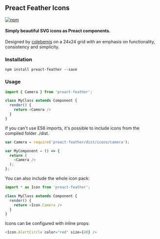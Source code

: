 ## Preact Feather Icons

[![npm](https://img.shields.io/npm/v/preact-feather.svg)](https://www.npmjs.com/package/preact-feather)

#### Simply beautiful SVG icons as Preact components.
Designed by [colebemis](https://github.com/colebemis/) on a 24x24 grid with an emphasis on functionality, consistency and simplicity.

### Installation
    npm install preact-feather --save

### Usage

```javascript
import { Camera } from 'preact-feather';

class MyClass extends Component {
  render() {
    return <Camera />
  }
}
````
If you can't use ES6 imports, it's possible to include icons from the compiled folder ./dist.
```javascript
var Camera = require('preact-feather/dist/icons/camera');

var MyComponent = () => {
  return (
    <Camera />
  );
};
```
You can also include the whole icon pack:

```javascript
import * as Icon from 'preact-feather';

class MyClass extends Component {
  render() {
    return <Icon.Camera />
  }
}
```
Icons can be configured with inline props:
```javascript
<Icon.AlertCircle color="red" size={48} />
```
